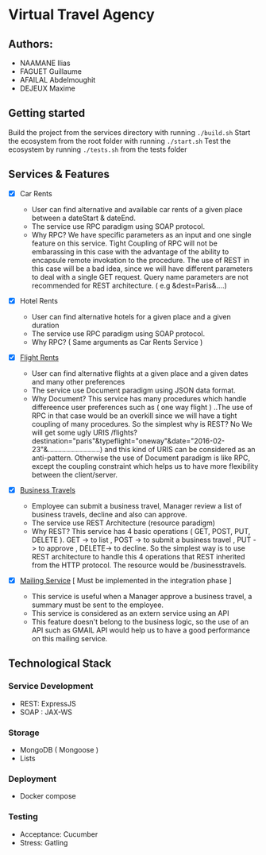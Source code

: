 # Virtual Travel Agency

## Authors: 
* NAAMANE Ilias
* FAGUET Guillaume
* AFAILAL Abdelmoughit
* DEJEUX Maxime

## Getting started
  Build the project from the services directory with running `./build.sh`
  Start the ecosystem from the root folder with running `./start.sh`
  Test the ecosystem by running `./tests.sh` from the tests folder
  
## Services & Features
* [x] Car Rents
  *  User can find alternative and available car rents of a given place between a dateStart & dateEnd.
  * The service use RPC paradigm using SOAP protocol.
  * Why RPC? We have specific parameters as an input and one single feature on this service. Tight Coupling of RPC will not be  embarassing in this case with the advantage of the ability to encapsule remote invokation to the procedure.
  The use of REST in this case will be a bad idea, since we will have different parameters to deal with  a single GET request. Query name parameters are not recommended for REST architecture. ( e.g &dest=Paris&....)
 

* [x] Hotel Rents
  * User can find alternative hotels for a given place and a given duration
  * The service use RPC paradigm using SOAP protocol.
  * Why RPC? ( Same arguments as Car Rents Service )


* [x] [Flight Rents]( https://github.com/iliasnaamane/microservices-uns/blob/master/services/vols/README.md)                  
  * User can find alternative flights at a given place and a given dates and many other preferences
  * The service use Document paradigm using JSON data format.
  * Why Document? This service has many procedures which handle differeence user preferences such as ( one way flight ) ..The use of RPC in that case would be an overkill since we will have a tight coupling of many procedures. So the simplest why is REST? No We will get some ugly URIS /flights?destination="paris"&typeflight="oneway"&date="2016-02-23"&..........................) and this kind of URIS can be considered as an anti-pattern. Otherwise the use of Document paradigm is like RPC, except the coupling constraint which helps us to have more flexibility between the client/server.

  

* [x] [Business Travels](https://github.com/iliasnaamane/microservices-uns/blob/master/services/resourceBusinessTravel/Readme.md)
  * Employee can submit a business travel, Manager review a list of business travels, decline and also can approve.
  * The service use REST Architecture (resource paradigm)
  * Why REST? This service has 4 basic operations ( GET, POST, PUT, DELETE ). 
  GET -> to list , POST -> to submit a business travel , PUT -> to approve , DELETE-> to decline. So the simplest way is to use REST architecture to handle this 4 operations that REST inherited from the HTTP protocol. The resource would be /businesstravels.

* [x] [Mailing Service](https://developers.google.com/gmail/api/guides/sending) [ Must be implemented in the integration phase ]
  * This service is useful when a Manager approve a business travel, a summary must be sent to the employee.
  * This service is considered as an extern service using an API
  * This feature doesn't belong to the business logic, so the use of an API such as GMAIL API would help us to have a good performance on this mailing service.
  
    
## Technological Stack
### Service Development
* REST: ExpressJS
* SOAP : JAX-WS
### Storage
* MongoDB ( Mongoose )
* Lists

### Deployment
* Docker compose

### Testing
* Acceptance: Cucumber
* Stress: Gatling


  
  
  




      
